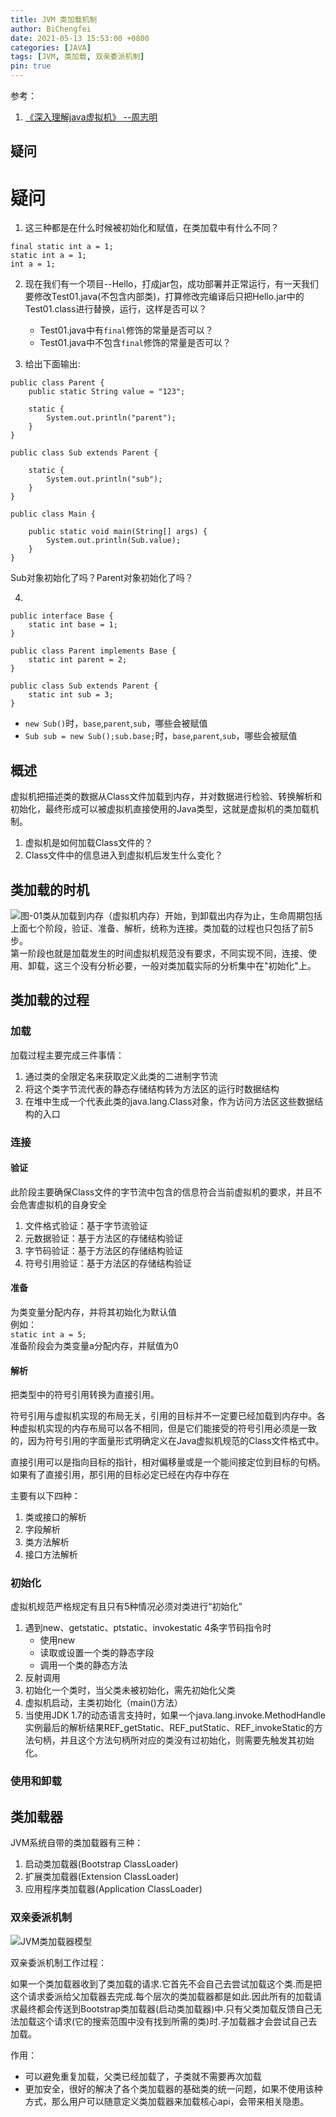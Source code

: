 ```yaml
---
title: JVM 类加载机制
author: BiChengfei
date: 2021-05-13 15:53:00 +0800
categories: [JAVA]
tags: [JVM, 类加载, 双亲委派机制]
pin: true
---
```


参考：  
1. [《深入理解java虚拟机》 --周志明](https://baike.baidu.com/item/%E6%B7%B1%E5%85%A5%E7%90%86%E8%A7%A3Java%E8%99%9A%E6%8B%9F%E6%9C%BA/10749828?fr=aladdin)

## 疑问
# 疑问

1. 这三种都是在什么时候被初始化和赋值，在类加载中有什么不同？
```
final static int a = 1;
static int a = 1;
int a = 1;
```

2. 现在我们有一个项目--Hello，打成jar包，成功部署并正常运行，有一天我们要修改Test01.java(不包含内部类)，打算修改完编译后只把Hello.jar中的Test01.class进行替换，运行，这样是否可以？

   + Test01.java中有`final`修饰的常量是否可以？
   + Test01.java中不包含`final`修饰的常量是否可以？

3. 给出下面输出:

```
public class Parent {  
	public static String value = "123";  

	static {  
		System.out.println("parent");  
	}  
}  
```
```
public class Sub extends Parent {  

	static {  
		System.out.println("sub");  
	}  
}  
```
```
public class Main {  

	public static void main(String[] args) {  
		System.out.println(Sub.value);  
	}  
}  
```
Sub对象初始化了吗？Parent对象初始化了吗？

4.
```
public interface Base {
	static int base = 1;
}
```
```
public class Parent implements Base {
	static int parent = 2;
}
```
```
public class Sub extends Parent {
	static int sub = 3;
}
```
- `new Sub()`时，`base`,`parent`,`sub`，哪些会被赋值
- `Sub sub = new Sub();sub.base;`时，`base`,`parent`,`sub`，哪些会被赋值

## 概述
虚拟机把描述类的数据从Class文件加载到内存，并对数据进行检验、转换解析和初始化，最终形成可以被虚拟机直接使用的Java类型，这就是虚拟机的类加载机制。
1. 虚拟机是如何加载Class文件的？  
2. Class文件中的信息进入到虚拟机后发生什么变化？

## 类加载的时机
![图-01](/assets/img/blogs/jvm/classLoader/lifecycle.jpg 'Class文件在JVM内存中的生命周期')类从加载到内存（虚拟机内存）开始，到卸载出内存为止，生命周期包括上面七个阶段，验证、准备、解析，统称为连接。类加载的过程也只包括了前5步。  
第一阶段也就是加载发生的时间虚拟机规范没有要求，不同实现不同，连接、使用、卸载，这三个没有分析必要，一般对类加载实际的分析集中在"初始化"上。

## 类加载的过程
### 加载
加载过程主要完成三件事情：
1. 通过类的全限定名来获取定义此类的二进制字节流
2. 将这个类字节流代表的静态存储结构转为方法区的运行时数据结构
3. 在堆中生成一个代表此类的java.lang.Class对象，作为访问方法区这些数据结构的入口

### 连接
#### 验证
此阶段主要确保Class文件的字节流中包含的信息符合当前虚拟机的要求，并且不会危害虚拟机的自身安全

1. 文件格式验证：基于字节流验证
1. 元数据验证：基于方法区的存储结构验证
1. 字节码验证：基于方法区的存储结构验证
1. 符号引用验证：基于方法区的存储结构验证

#### 准备
为类变量分配内存，并将其初始化为默认值  
例如：  
`static int a = 5;`  
准备阶段会为类变量a分配内存，并赋值为0
#### 解析
把类型中的符号引用转换为直接引用。

符号引用与虚拟机实现的布局无关，引用的目标并不一定要已经加载到内存中。各种虚拟机实现的内存布局可以各不相同，但是它们能接受的符号引用必须是一致的，因为符号引用的字面量形式明确定义在Java虚拟机规范的Class文件格式中。  

直接引用可以是指向目标的指针，相对偏移量或是一个能间接定位到目标的句柄。如果有了直接引用，那引用的目标必定已经在内存中存在

主要有以下四种：
1. 类或接口的解析
1. 字段解析
1. 类方法解析
1. 接口方法解析

### 初始化
虚拟机规范严格规定有且只有5种情况必须对类进行“初始化”
1. 遇到new、getstatic、ptstatic、invokestatic 4条字节码指令时
   + 使用new
   + 读取或设置一个类的静态字段
   + 调用一个类的静态方法
2. 反射调用
3. 初始化一个类时，当父类未被初始化，需先初始化父类
4. 虚拟机启动，主类初始化（main()方法）
5. 当使用JDK 1.7的动态语言支持时，如果一个java.lang.invoke.MethodHandle实例最后的解析结果REF_getStatic、REF_putStatic、REF_invokeStatic的方法句柄，并且这个方法句柄所对应的类没有过初始化，则需要先触发其初始化。

### 使用和卸载

## 类加载器
JVM系统自带的类加载器有三种：
1. 启动类加载器(Bootstrap ClassLoader)
1. 扩展类加载器(Extension ClassLoader)
1. 应用程序类加载器(Application ClassLoader)

### 双亲委派机制
![JVM类加载器模型](/assets/img/blogs/jvm/classLoader/ClassLoader.png 'JVM类加载器模型')

双亲委派机制工作过程：

如果一个类加载器收到了类加载的请求.它首先不会自己去尝试加载这个类.而是把这个请求委派给父加载器去完成.每个层次的类加载器都是如此.因此所有的加载请求最终都会传送到Bootstrap类加载器(启动类加载器)中.只有父类加载反馈自己无法加载这个请求(它的搜索范围中没有找到所需的类)时.子加载器才会尝试自己去加载。

作用：  
+ 可以避免重复加载，父类已经加载了，子类就不需要再次加载 
+ 更加安全，很好的解决了各个类加载器的基础类的统一问题，如果不使用该种方式，那么用户可以随意定义类加载器来加载核心api，会带来相关隐患。